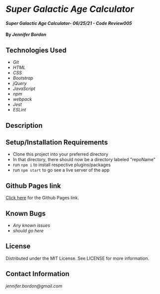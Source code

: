 # _Super Galactic Age Calculator_

#### _Super Galactic Age Calculator- 06/25/21 - Code Review005_

#### By _**Jennifer Bordon**_

## Technologies Used

* _Git_
* _HTML_
* _CSS_ 
* _Bootstrap_
* _jQuery_
* _JavaScript_
* _npm_
* _webpack_
* _Jest_
* _ESLint_


## Description

## Setup/Installation Requirements
* Clone this project into your preferred directory
* In that directory, there should now be a directory labeled "repoName"
* run `npm i` to install respective plugins/packages
* run `npm start` to go see a live server of the app

## Github Pages link

[Click here](https://github.com/bordonj/epicodus-galacticAge) for the Github Pages link. 

## Known Bugs

* _Any known issues_
* _should go here_

## License

Distributed under the MIT License. See LICENSE for more information.

## Contact Information

_jennifer.bordon@gmail.com_